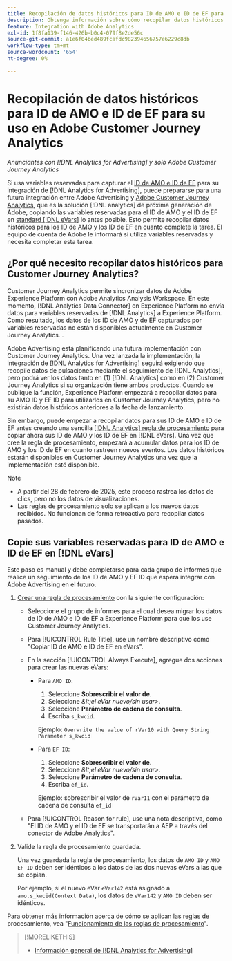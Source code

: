 ```yaml
---
title: Recopilación de datos históricos para ID de AMO e ID de EF para su uso en Adobe Customer Journey Analytics
description: Obtenga información sobre cómo recopilar datos históricos para las variables reservadas en Adobe Analytics para su uso futuro en Adobe Customer Journey Analytics
feature: Integration with Adobe Analytics
exl-id: 1f8fa139-f146-426b-b0c4-079f8e2de56c
source-git-commit: a1e6f04bed489fcafdc982394656757e6229c8db
workflow-type: tm+mt
source-wordcount: '654'
ht-degree: 0%

---
```


# Recopilación de datos históricos para ID de AMO e ID de EF para su uso en Adobe Customer Journey Analytics

*Anunciantes con [!DNL Analytics for Advertising] y solo Adobe Customer Journey Analytics*

Si usa variables reservadas para capturar el [ID de AMO e ID de EF](ids.md) para su integración de [!DNL Analytics for Advertising], puede prepararse para una futura integración entre Adobe Advertising y [Adobe Customer Journey Analytics](https://experienceleague.adobe.com/en/docs/analytics-platform/using/cja-overview/cja-overview), que es la solución [!DNL analytics] de próxima generación de Adobe, copiando las variables reservadas para el ID de AMO y el ID de EF en [standard [!DNL eVars]](https://experienceleague.adobe.com/en/docs/analytics/components/dimensions/evar) lo antes posible. Esto permite recopilar datos históricos para los ID de AMO y los ID de EF en cuanto complete la tarea. El equipo de cuenta de Adobe le informará si utiliza variables reservadas y necesita completar esta tarea.

<!-- You can also do the same for any other reserved variables you use for your [!DNL Analytics for Advertising] implementation. -->

<!-- This will allow Adobe Experience Platform, which supplies data to Customer Journey Analytics, to begin collecting historical data for your [!DNL rVars] as soon as you complete the task. -->

## ¿Por qué necesito recopilar datos históricos para Customer Journey Analytics?

Customer Journey Analytics permite sincronizar datos de Adobe Experience Platform con Adobe Analytics Analysis Workspace. En este momento, [!DNL Analytics Data Connector] en Experience Platform no envía datos para variables reservadas de [!DNL Analytics] a Experience Platform. Como resultado, los datos de los ID de AMO y de EF capturados por variables reservadas no están disponibles actualmente en Customer Journey Analytics. <!-- Instead, XXXXXXXXXX what exactly? -->.<!-- Does the Analytics for Advertising implementation use the Analytics Data Connector in particular (why would it use anything?), and we're planning to implement the Web SDK to do it instead in the future? -->

Adobe Advertising está planificando una futura implementación con Customer Journey Analytics. Una vez lanzada la implementación, la integración de [!DNL Analytics for Advertising] seguirá exigiendo que recopile datos de pulsaciones<!-- Add back if we implement this:  and (DSP users) view-through data --> mediante el seguimiento de [!DNL Analytics], pero podrá ver los datos tanto en (1\) [!DNL Analytics] <!-- (Analysis Workspace using data from [!DNL Analytics]) --> como en (2\) Customer Journey Analytics <!-- (Analysis Workspace using data from Experience Platform)--> si su organización tiene ambos productos. Cuando se publique la función, Experience Platform empezará a recopilar datos para su AMO ID y EF ID para utilizarlos en Customer Journey Analytics, pero no existirán datos históricos anteriores a la fecha de lanzamiento.

Sin embargo, puede empezar a recopilar datos para sus ID de AMO e ID de EF <!-- [!DNL rVars] --> antes creando una sencilla [[!DNL Analytics] regla de procesamiento](https://experienceleague.adobe.com/en/docs/analytics/admin/admin-tools/manage-report-suites/edit-report-suite/report-suite-general/c-processing-rules/processing-rules) para copiar ahora sus ID de AMO y los ID de EF <!-- [!DNL rVars] --> en [!DNL eVars]. Una vez que cree la regla de procesamiento, empezará a acumular datos para los ID de AMO y los ID de EF <!-- [!DNL rVars] --> en cuanto rastreen nuevos eventos. Los datos históricos estarán disponibles en Customer Journey Analytics una vez que la implementación esté disponible.

>[!NOTE]
>
>* A partir del 28 de febrero de 2025, este proceso rastrea los datos de clics, pero no los datos de visualizaciones.
>* Las reglas de procesamiento solo se aplican a los nuevos datos recibidos. No funcionan de forma retroactiva para recopilar datos pasados.

## Copie sus variables reservadas para ID de AMO e ID de EF en [!DNL eVars]

Este paso es manual y debe completarse para cada grupo de informes que realice un seguimiento de los ID de AMO y EF ID <!-- [!DNL rVars] --> que espera integrar con Adobe Advertising en el futuro.

1. [Crear una regla de procesamiento](https://experienceleague.adobe.com/en/docs/analytics/admin/admin-tools/manage-report-suites/edit-report-suite/report-suite-general/c-processing-rules/c-processing-rules-configuration/t-processing-rules) con la siguiente configuración:

   * Seleccione el grupo de informes para el cual desea migrar los datos de ID de AMO e ID de EF <!-- [!DNL rVar] --> a Experience Platform para que los use Customer Journey Analytics.

   * Para [!UICONTROL Rule Title], use un nombre descriptivo como &quot;Copiar ID de AMO e ID de EF en eVars&quot;.

   * En la sección [!UICONTROL Always Execute], agregue dos acciones para crear las nuevas eVars:

      * Para `AMO ID`:

         1. Seleccione **Sobrescribir el valor de**.
         1. Seleccione *\&lt;el eVar nuevo/sin usar\>*.
         1. Seleccione **Parámetro de cadena de consulta**.
         1. Escriba `s_kwcid`.

        Ejemplo: ```Overwrite the value of rVar10 with Query String Parameter s_kwcid```

      * Para `EF ID`:

         1. Seleccione **Sobrescribir el valor de**.
         1. Seleccione *\&lt;el eVar nuevo/sin usar\>*.
         1. Seleccione **Parámetro de cadena de consulta**.
         1. Escriba `ef_id`.

        Ejemplo: sobrescribir el valor de `rVar11` con el parámetro de cadena de consulta `ef_id`

   * Para [!UICONTROL Reason for rule], use una nota descriptiva, como &quot;El ID de AMO y el ID de EF se transportarán a AEP a través del conector de Adobe Analytics&quot;.

1. Valide la regla de procesamiento guardada.

   Una vez guardada la regla de procesamiento, los datos de `AMO ID` y `AMO EF ID` <!-- the existing reserved variables --> deben ser idénticos a los datos de las dos nuevas eVars a las que se copian.

   Por ejemplo, si el nuevo eVar `eVar142` está asignado a `amo.s_kwcid(Context Data)`, los datos de `eVar142` y `AMO ID` deben ser idénticos.

Para obtener más información acerca de cómo se aplican las reglas de procesamiento, vea &quot;[Funcionamiento de las reglas de procesamiento](https://experienceleague.adobe.com/en/docs/analytics/admin/admin-tools/manage-report-suites/edit-report-suite/report-suite-general/c-processing-rules/c-processing-rules-configuration/processing-rules-about)&quot;.

>[!MORELIKETHIS]
>
>* [Información general de [!DNL Analytics for Advertising]](overview.md)
